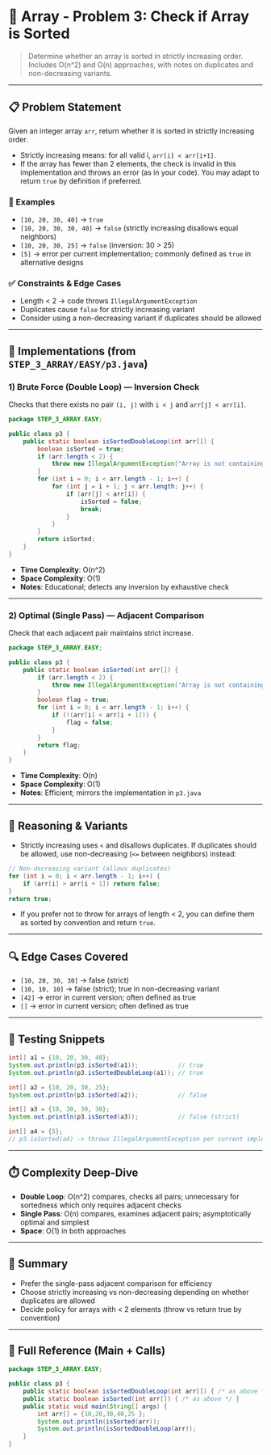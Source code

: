 # 🚀 Array - Problem 3: Check if Array is Sorted

> Determine whether an array is sorted in strictly increasing order. Includes O(n^2) and O(n) approaches, with notes on duplicates and non-decreasing variants.

---

## 📋 Problem Statement
Given an integer array `arr`, return whether it is sorted in strictly increasing order.

- Strictly increasing means: for all valid i, `arr[i] < arr[i+1]`.
- If the array has fewer than 2 elements, the check is invalid in this implementation and throws an error (as in your code). You may adapt to return `true` by definition if preferred.

### 🧩 Examples
- `[10, 20, 30, 40]` → `true`
- `[10, 20, 30, 30, 40]` → `false` (strictly increasing disallows equal neighbors)
- `[10, 20, 30, 25]` → `false` (inversion: 30 > 25)
- `[5]` → error per current implementation; commonly defined as `true` in alternative designs

### ✅ Constraints & Edge Cases
- Length < 2 → code throws `IllegalArgumentException`
- Duplicates cause `false` for strictly increasing variant
- Consider using a non-decreasing variant if duplicates should be allowed

---

## 🔧 Implementations (from `STEP_3_ARRAY/EASY/p3.java`)

### 1) Brute Force (Double Loop) — Inversion Check
Checks that there exists no pair `(i, j)` with `i < j` and `arr[j] < arr[i]`.

```java
package STEP_3_ARRAY.EASY;

public class p3 {
    public static boolean isSortedDoubleLoop(int arr[]) {
        boolean isSorted = true;
        if (arr.length < 2) {
            throw new IllegalArgumentException("Array is not containing enough elements !!");
        }
        for (int i = 0; i < arr.length - 1; i++) {
            for (int j = i + 1; j < arr.length; j++) {
                if (arr[j] < arr[i]) {
                    isSorted = false;
                    break;
                }
            }
        }
        return isSorted;
    }
}
```

- **Time Complexity**: O(n^2)
- **Space Complexity**: O(1)
- **Notes**: Educational; detects any inversion by exhaustive check

---

### 2) Optimal (Single Pass) — Adjacent Comparison
Check that each adjacent pair maintains strict increase.

```java
package STEP_3_ARRAY.EASY;

public class p3 {
    public static boolean isSorted(int arr[]) {
        if (arr.length < 2) {
            throw new IllegalArgumentException("Array is not containing enough elements !!");
        }
        boolean flag = true;
        for (int i = 0; i < arr.length - 1; i++) {
            if (!(arr[i] < arr[i + 1])) {
                flag = false;
            }
        }
        return flag;
    }
}
```

- **Time Complexity**: O(n)
- **Space Complexity**: O(1)
- **Notes**: Efficient; mirrors the implementation in `p3.java`

---

## 🧠 Reasoning & Variants
- Strictly increasing uses `<` and disallows duplicates. If duplicates should be allowed, use non-decreasing (`<=` between neighbors) instead:

```java
// Non-decreasing variant (allows duplicates)
for (int i = 0; i < arr.length - 1; i++) {
    if (arr[i] > arr[i + 1]) return false;
}
return true;
```

- If you prefer not to throw for arrays of length < 2, you can define them as sorted by convention and return `true`.

---

## 🔍 Edge Cases Covered
- `[10, 20, 30, 30]` → false (strict)
- `[10, 10, 10]` → false (strict); true in non-decreasing variant
- `[42]` → error in current version; often defined as true
- `[]` → error in current version; often defined as true

---

## 🧪 Testing Snippets

```java
int[] a1 = {10, 20, 30, 40};
System.out.println(p3.isSorted(a1));           // true
System.out.println(p3.isSortedDoubleLoop(a1)); // true

int[] a2 = {10, 20, 30, 25};
System.out.println(p3.isSorted(a2));           // false

int[] a3 = {10, 20, 30, 30};
System.out.println(p3.isSorted(a3));           // false (strict)

int[] a4 = {5};
// p3.isSorted(a4) -> throws IllegalArgumentException per current implementation
```

---

## ⏱️ Complexity Deep-Dive
- **Double Loop**: O(n^2) compares, checks all pairs; unnecessary for sortedness which only requires adjacent checks
- **Single Pass**: O(n) compares, examines adjacent pairs; asymptotically optimal and simplest
- **Space**: O(1) in both approaches

---

## 🧭 Summary
- Prefer the single-pass adjacent comparison for efficiency
- Choose strictly increasing vs non-decreasing depending on whether duplicates are allowed
- Decide policy for arrays with < 2 elements (throw vs return true by convention)

---

## 📎 Full Reference (Main + Calls)

```java
package STEP_3_ARRAY.EASY;

public class p3 {
    public static boolean isSortedDoubleLoop(int arr[]) { /* as above */ }
    public static boolean isSorted(int arr[]) { /* as above */ }
    public static void main(String[] args) {
        int arr[] = {10,20,30,40,25 };
        System.out.println(isSorted(arr));
        System.out.println(isSortedDoubleLoop(arr));
    }
}
```
